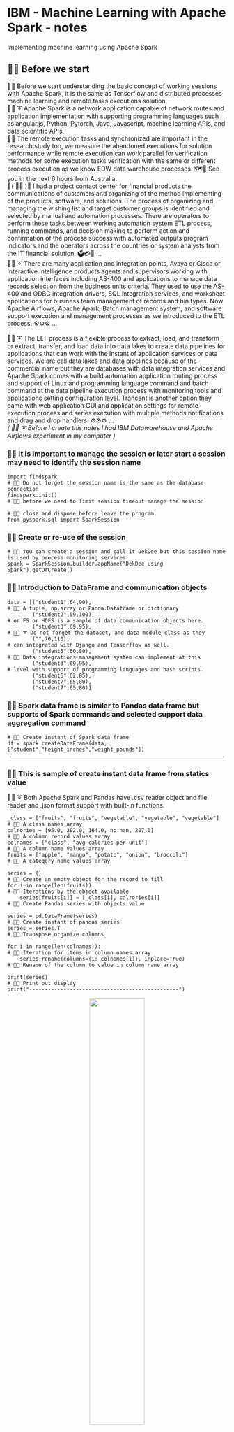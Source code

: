 # IBM - Machine Learning with Apache Spark - notes
Implementing machine learning using Apache Spark

## 🧸💬 Before we start

🧸💬 Before we start understanding the basic concept of working sessions with Apache Spark, it is the same as Tensorflow and distributed processes machine learning and remote tasks executions solution. </br>
🐑💬 ➰ Apache Spark is a network application capable of network routes and application implementation with supporting programming languages such as angular.js, Python, Pytorch, Java, Javascript, machine learning APIs, and data scientific APIs. </br>
🦤💬 The remote execution tasks and synchronized are important in the research study too, we measure the abandoned executions for solution performance while remote execution can work parallel for verification methods for some execution tasks verification with the same or different process execution as we know EDW data warehouse processes. 🗺️💬 See you in the next 6 hours from Australia. </br>
💃( 👩‍🏫 )💬 I had a project contact center for financial products the communications of customers and organizing of the method implementing of the products, software, and solutions. The process of organizing and managing the wishing list and target customer groups is identified and selected by manual and automation processes. There are operators to perform these tasks between working automation system ETL process, running commands, and decision making to perform action and confirmation of the process success with automated outputs program indicators and the operators across the countries or system analysts from the IT financial solution. 🗳️💳🧾 ...</br>
🐑💬 ➰ There are many application and integration points, Avaya or Cisco or Interactive Intelligence products agents and supervisors working with application interfaces including AS-400 and applications to manage data records selection from the business units criteria. They used to use the AS-400 and ODBC integration drivers, SQL integration services, and worksheet applications for business team management of records and bin types. Now Apache Airflows, Apache Apark, Batch management system, and software support execution and management processes as we introduced to the ETL process. ⚙️⚙️⚙️ ...</br>
</br>
🐑💬 ➰ The ELT process is a flexible process to extract, load, and transform or extract, transfer, and load data into data lakes to create data pipelines for applications that can work with the instant of application services or data services. We are call data lakes and data pipelines because of the commercial name but they are databases with data integration services and Apache Spark comes with a build automation application routing process and support of Linux and programming language command and batch command at the data pipeline execution process with monitoring tools and applications setting configuration level. Trancent is another option they came with web application GUI and application settings for remote execution process and series execution with multiple methods notifications and drag and drop handlers. ⚙️⚙️⚙️ ...</br>
*( 🐑💬 ➰  Before I create this notes I had IBM Datawarehouse and Apache Airflows experiment in my computer )*  </br>

### 🧸💬 It is important to manage the session or later start a session may need to identify the session name

```
import findspark                                                         # 🧸💬 Do not forget the session name is the same as the database connection
findspark.init()                                                         # 🧸💬 before we need to limit session timeout manage the session
                                                                         # 🧸💬 close and dispose before leave the program.
from pyspark.sql import SparkSession
```

### 🧸💬 Create or re-use of the session

```
# 🧸💬 You can create a session and call it DekDee but this session name is used by process monitoring services
spark = SparkSession.builder.appName("DekDee using Spark").getOrCreate() 
```

### 🧸💬 Introduction to DataFrame and communication objects

```
data = [("student1",64,90),                                               # 🧸💬 A tuple, np.array or Panda.Dataframe or dictionary 
        ("student2",59,100),                                              # or FS or HDFS is a sample of data communication objects here.
        ("student3",69,95),                                               # 🐑💬 ➰ Do not forget the dataset, and data module class as they 
        ("",70,110),                                                      # can integrated with Django and Tensorflow as well.
        ("student5",60,80),                                               # 🐐💬 Data integrations management system can implement at this 
        ("student3",69,95),                                               # level with support of programming languages and bash scripts.
        ("student6",62,85),
        ("student7",65,80),
        ("student7",65,80)]
```

### 🧸💬 Spark data frame is similar to Pandas data frame but supports of Spark commands and selected support data aggregation command

```
# 🧸💬 Create instant of Spark data frame
df = spark.createDataFrame(data, ["student","height_inches","weight_pounds"])
```

- - -

### 🧸💬 This is sample of create instant data frame from statics value

🐑💬 ➰  Both Apache Spark and Pandas have .csv reader object and file reader and .json format support with built-in functions. </br>

```
_class = ["fruits", "fruits", "vegetable", "vegetable", "vegetable"]      # 🧸💬 A class names array
calrories = [95.0, 202.0, 164.0, np.nan, 207.0]                           # 🧸💬 A column record values array
colnames = ["class", "avg calories per unit"]                             # 🧸💬 A column name values array
fruits = ["apple", "mango", "potato", "onion", "broccoli"]                # 🧸💬 A category name values array

series = {}                                                               # 🧸💬 Create an empty object for the record to fill
for i in range(len(fruits)):                                              # 🧸💬 Iterations by the object available
    series[fruits[i]] = [_class[i], calrories[i]]                         # 🧸💬 Create Pandas series with objects value
    
series = pd.DataFrame(series)                                             # 🧸💬 Create instant of pandas series
series = series.T                                                         # 🧸💬 Transpose organize columns

for i in range(len(colnames)):                                            # 🧸💬 Iteration for items in column names array
    series.rename(columns={i: colnames[i]}, inplace=True)                 # 🧸💬 Rename of the column to value in column name array

print(series)                                                             # 🧸💬 Print out display
print("------------------------------------------------")
```

<p align="center" width="100%">
    <img width="50%" src="https://github.com/jkaewprateep/machinelearning_apachespark/blob/main/01.png">
</p>
🐑💬 ➰ 🤫 Example of IBM data warehouse exames

- - -

## ETL processes

```
df = spark.read.csv("student-hw.csv", header=True, inferSchema=True)       # 🧸💬 Read dataset from file
df.write.mode("overwrite").parquet("student-hw.parquet")                   # 🧸💬 Write parquet file
df = spark.read.parquet("student-hw-single.parquet")                       # 🧸💬 Read parquet file
df = df.withColumn("height_centimeters", expr("height_inches * 2.54"))     # 🧸💬 Create new column from expression
df.write.mode("overwrite").csv("student_transformed.csv", header=True)     # 🧸💬 Save to .csv file
spark.stop()                                                               # 🧸💬 Remove and dispose of the session as an initial state we discussed
```

## Display data frame to console or output stream IO target

```
df.show(truncate = False)                                                  # 🧸💬 The saem as Pandas dataframe.show()
```

<p align="center" width="100%">
    <img width="50%" src="https://github.com/jkaewprateep/machinelearning_apachespark/blob/main/02.png">
</p>
🐑💬 ➰ 🤫 Apache Spark support of both Spark native, work compatibility, and expression string. </br>

## Word phase tokenizers

```
from pyspark.ml.feature import Tokenizer                                   # 🧸💬 Import Spark Tokenizer library

tokenizer = Tokenizer(inputCol="sentence", outputCol="words")              # 🧸💬 Create tokenizer instant object
token_df = tokenizer.transform(df)                                         # 🧸💬 Apply tokenizer and setting to target dataframe
token_df.show(truncate=False)                                              # 🧸💬 Display of the tokenized dataframe
```

🐑💬 ➰ I will explain NLTK for natural language processing and Tensorflow vocaburay and tokenizer too to support multiple task assignments. </br>
👧💬 🎈 ``` Warning it may contain of encoding/decoding value and loves song letter ``` </br>

<p align="center" width="100%">
    <img width="50%" src="https://github.com/jkaewprateep/machinelearning_apachespark/blob/main/03.png">
</p>
🐑💬 ➰ 🤫 Word combination is not new and introduced in a unique word processing program for command translation or speech composition. </br>
🛥️💬 He mails you everyday ... </br>

### TensorFlow sample encoder/decoder using data model and vocaurary

```
textdata = "I love cats"                                                   # 🧸💬 Sample word string input
# 🧸💬 Simple tokenizer you can apply an alpha function or specification-related token you to apply.
tokenizer = tf.keras.preprocessing.text.Tokenizer(num_words=10000, oov_token='<oov>')
tokenizer.fit_on_texts([textdata])                                         # 🧸💬 Break input word by tokenizer
```

```
textdata = "I love cats"                                                   # 🧸💬 Sample word string input
# 🧸💬 Sample of vocabulary as spherical secrete codes 
vocab = [ "a", "b", "c", "d", "e", "f", "g", "h", "I", "j", "k", "l", "m", "n", "o", "p", "q", "r", "s", "t", "u", "v", "w", "x", "y", "z", "_" ]
# 🧸💬 Sample of input data or output from the previous token
data = tf.constant([["_", "_", "_", "I"], ["l", "o", "v", "e"], ["c", "a", "t", "s"]])

# 🧸💬 Define network custom layer for string lookup vocabulary
layer = tf.keras.layers.StringLookup(vocabulary=vocab)
sequences_mapping_string = layer(data)                                     # 🧸💬 Apply instant setting to target input
# 🧸💬 Reshape of the output
sequences_mapping_string = tf.constant( sequences_mapping_string, shape=(1,12) )
```

[data model and vocaburary]( https://github.com/jkaewprateep/Simple_encode_decode/blob/main/README.md ) </br>
[speriral secret for networks comm exames]( https://github.com/jkaewprateep/SphericalSecreteWord/blob/main/sample2 ) </br>

## Vectorization ( 🐑💬 ➰ Data model is already vector by vocabulary lookup )

```
from pyspark.ml.feature import CountVectorizer                             # 🧸💬 Import count vector library

cv = CountVectorizer(inputCol="words", outputCol="features")               # 🧸💬 Create instant of count vector with settings
model = cv.fit(textdata)                                                   # 🧸💬 Create instant of a linear model with learning
result = model.transform(textdata)                                         # 🧸💬 Transform target input data, apply any data with shape equal
result.show(truncate=False)                                                # 🧸💬 Display results or IO output
```

<p align="center" width="100%">
    <img width="80%" src="https://github.com/jkaewprateep/machinelearning_apachespark/blob/main/04.png">
</p>
🐑💬 ➰ 🤫 Compacts and can be synchronized as WinZip compression because one-hot vector lookup for table and dictionary </br>

[Tokenizer for word sentence to sequence vector]( https://github.com/jkaewprateep/text_to_sequence/blob/main/README.md )

## Hashing algorithms ( 🐑💬 ➰ It does not require hashing algorithm since the input is a vector )

```
from pyspark.ml.feature import HashingTF, IDF, Tokenizer                    # 🧸💬  Import HashingTF, IDF and Tokenizer library

tokenizer = Tokenizer(inputCol="sentence", outputCol="words")               # 🧸💬 Create instant of tokenizer with settings
wordsData = tokenizer.transform(df)                                         # 🧸💬 Transform target input data by apply token settings
wordsData.show(truncate = False)                                            # 🧸💬 Display results or IO output
```

<p align="center" width="100%">
    <img width="40%" src="https://github.com/jkaewprateep/machinelearning_apachespark/blob/main/05.png">
</p>
🐑💬 ➰ 🤫 Tokenizer can apply with target language model for multi-language support including English, Thai, Vietnamese, Japanese, Bermis or Singaporean lah </br>

[Tokenizer for word sentence to sequence vector]( https://github.com/jkaewprateep/text_to_sequence/blob/main/README.md )

```
# 🧸💬 Create instant of hashing linear model with settings
hashingTF = HashingTF(inputCol="words", outputCol="rawFeatures", numFeatures=10)
featurizedData = hashingTF.transform(wordsData)                              # 🧸💬 Transform data frame by apply hash settings

featurizedData.show(truncate = False)                                        # 🧸💬 Display results or IO output
```

<p align="center" width="100%">
    <img width="40%" src="https://github.com/jkaewprateep/machinelearning_apachespark/blob/main/06.png">
</p>
🐑💬 ➰ 🤫 More than hashing we can create data feature extraction by mathematical lessons from class. Hashing can be performed during string lookup but to create more effects apply application support data to your data for better results. </br>

[Mel-frequency response]( https://github.com/jkaewprateep/Mel-Frequency-response/blob/main/README.md )

## ITIDF vectorization ( 🐑💬 ➰ Complexing expressions such as words from human languages and desirable expressions can be vectorized by IDITF algorithm that supports proficiency )

```
idf = IDF(inputCol="rawFeatures", outputCol="features")                      # 🧸💬 Create TIIDF instant object
idfModel = idf.fit(featurizedData)                                           # 🧸💬 Create instant linear model and learning input data
tfidfData = idfModel.transform(featurizedData)                               # 🧸💬 Trained model can apply knowledge on new feature data
tfidfData.select("sentence", "features").show(truncate=False)                # 🧸💬 Display results or IO output
```

<p align="center" width="100%">
    <img width="45%" src="https://github.com/jkaewprateep/machinelearning_apachespark/blob/main/07.png">
</p>
🐑💬 ➰ 🤫 Handling proficiency and attributes such as robot word phases or indicate text variables and number of time appearances is typical for file process because of object format type support and they are working as the same as vectorized object identification. </br>

[data model and vocaburary]( https://github.com/jkaewprateep/Simple_encode_decode/blob/main/README.md ) </br>

## StandardScaler ( 🐑💬 ➰ Data training model with settings )

```
from pyspark.ml.feature import VectorAssembler                               # 🧸💬 Import vector assembler library

# 🧸💬 Create an instant vector assembler by its input
assembler = VectorAssembler(inputCols=["Cylinders", "Engine Disp", "Horsepower", "Weight"], outputCol="features")
transformed_data = assembler.transform(data)                                 # 🧸💬 Apply vector assemble settings to new data
transformed_data.select("MPG","features").show(truncate = False)             # 🧸💬 Display results or IO output
```

<p align="center" width="100%">
    <img width="20%" src="https://github.com/jkaewprateep/machinelearning_apachespark/blob/main/08.png">
</p>
🐑💬 ➰ 🤫 It features label mapping and you can do both left-to-right or right-to-left in TensorFlow as well as in Spark but you need to create a custom criterian function or loss estimation function for them to learn of the assignment data. </br>

[Grey scales colour data generation]( https://github.com/jkaewprateep/Grayscale_to_colors/blob/main/README.md ) </br>
[Train model n-grams selection]( https://github.com/jkaewprateep/text_as_sequences/blob/main/README.md ) </br>

## NLTK and implementation

## The n-grams word tokenizers and speech engine processing

## Attention networks

